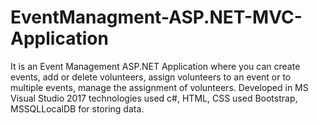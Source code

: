 # EventManagment-ASP.NET-MVC-Application
It is an Event Management ASP.NET Application where you can create events, add or delete volunteers, assign volunteers to an event or to multiple events, manage the assignment of volunteers. Developed in MS Visual Studio 2017 technologies used c#, HTML, CSS used Bootstrap, MSSQLLocalDB for storing data.    
